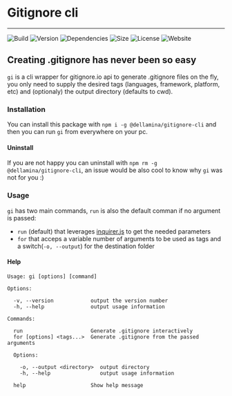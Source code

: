 # Gitignore cli

---

![Build](https://img.shields.io/circleci/project/github/dellamina/gitignore-cli/master.svg)
![Version](https://img.shields.io/npm/v/@dellamina/gitignore-cli.svg)
![Dependencies](https://img.shields.io/david/dellamina/gitignore-cli.svg)
![Size](https://img.shields.io/bundlephobia/minzip/@dellamina/gitignore-cli.svg)
![License](https://img.shields.io/github/license/dellamina/gitignore-cli.svg)
![Website](https://img.shields.io/website-up-down-green-red/https/gitignore.netlify.com.svg?label=website)


## Creating .gitignore has never been so easy

`gi` is a cli wrapper for gitignore.io api to generate .gitignore files on the fly, you only need to supply the desired tags (languages, framework, platform, etc) and (optionaly) the output directory (defaults to cwd).

### Installation

You can install this package with `npm i -g @dellamina/gitignore-cli` and then you can run `gi` from everywhere on your pc.

#### Uninstall

If you are not happy you can uninstall with `npm rm -g @dellamina/gitignore-cli`, an issue would be also cool to know why `gi` was not for you :)

### Usage

`gi` has two main commands, `run` is also the default comman if no argument is passed:
* `run` (default) that leverages [inquirer.js](https://github.com/SBoudrias/Inquirer.js/) to get the needed parameters
* `for` that acceps a variable number of arguments to be used as tags and a switch(`-o, --output`) for the destination folder

#### Help

```
Usage: gi [options] [command]

Options:

  -v, --version            output the version number
  -h, --help               output usage information

Commands:

  run                      Generate .gitignore interactively
  for [options] <tags...>  Generate .gitignore from the passed arguments

  Options:

    -o, --output <directory>  output directory
    -h, --help                output usage information

  help                     Show help message
```
